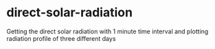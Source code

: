 # direct-solar-radiation

Getting the direct solar radiation with 1 minute time interval and plotting radiation profile of three different days
